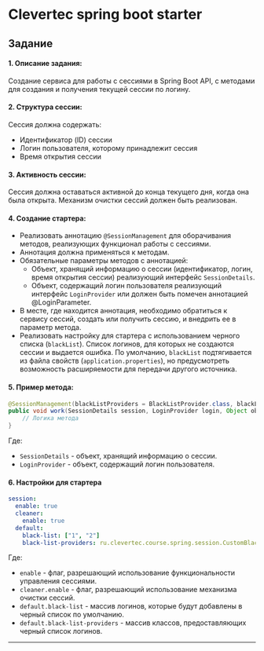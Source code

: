 # Clevertec spring boot starter
## Задание

#### 1. Описание задания:

Создание сервиса для работы с сессиями в Spring Boot API, с методами для создания и получения текущей сессии по логину.

#### 2. Структура сессии:

Сессия должна содержать:
- Идентификатор (ID) сессии
- Логин пользователя, которому принадлежит сессия
- Время открытия сессии

#### 3. Активность сессии:

Сессия должна оставаться активной до конца текущего дня, когда она была открыта. Механизм очистки сессий должен быть реализован.

#### 4. Создание стартера:

- Реализовать аннотацию `@SessionManagement` для оборачивания методов, реализующих функционал работы с сессиями.
- Аннотация должна применяться к методам.
- Обязательные параметры методов с аннотацией:
    - Объект, хранящий информацию о сессии (идентификатор, логин, время открытия сессии) реализующий интерфейс `SessionDetails`.
    - Объект, содержащий логин пользователя реализующий интерфейс `LoginProvider` или должен быть помечен аннотацией @LoginParameter.
- В месте, где находится аннотация, необходимо обратиться к сервису сессий, создать или получить сессию, и внедрить ее в параметр метода.
- Реализовать настройку для стартера с использованием черного списка (`blackList`). Список логинов, для которых не создаются сессии и выдается ошибка. По умолчанию, `blackList` подтягивается из файла свойств (`application.properties`), но предусмотреть возможность расширяемости для передачи другого источника.

#### 5. Пример метода:

```java
@SessionManagement(blackListProviders = BlackListProvider.class, blackList={"user"}, includeDefaultProviders = false)
public void work(SessionDetails session, LoginProvider login, Object obj...){
    // Логика метода
}
```

Где:
- `SessionDetails` - объект, хранящий информацию о сессии.
- `LoginProvider` - объект, содержащий логин пользователя.

#### 6. Настройки для стартера


```yaml
session:
  enable: true
  cleaner:
    enable: true
  default:
    black-list: ["1", "2"]
    black-list-providers: ru.clevertec.course.spring.session.CustomBlackListProvider
```

Где:
- `enable` - флаг, разрешающий использование функциональности управления сессиями.
- `cleaner.enable` - флаг, разрешающий использование механизма очистки сессий.
- `default.black-list` - массив логинов, которые будут добавлены в черный список по умолчанию.
- `default.black-list-providers` - массив классов, предоставляющих черный список логинов.

---